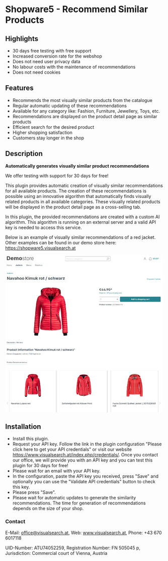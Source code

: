 # Shopware5 - Recommend Similar Products

## Highlights
* 30 days free testing with free support
* Increased conversion rate for the webshop
* Does not need user privacy data
* No labour costs with the maintenance of recommendations
* Does not need cookies

## Features
* Recommends the most visually similar products from the catalogue
* Regular automatic updating of these recommendations
* Available for any category like: Fashion, Furniture, Jewellery, Toys, etc.
* Recommendations are displayed on the product detail page as similar products
* Efficient search for the desired product
* Higher shopping satisfaction
* Customers stay longer in the shop

## Description
**Automatically generates visually similar product recommendations**

We offer testing with support for 30 days for free!

This plugin provides automatic creation of visually similar recommendations for all available products. The creation of these recommendations is possible using an innovative algorithm that automatically finds visually related products in all available categories. These visually related products will be displayed in the product detail page as a cross-selling tab.

In this plugin, the provided recommendations are created with a custom AI algorithm. This algorithm is running on an external server and a valid API key is needed to access this service.

Below is an example of visually similar recommendations of a red jacket. Other examples can be found in our demo store here: https://shopware5.visualsearch.at

<img src="/demostore-jacket.jpg" alt="drawing" width="500px"/>

## Installation

* Install this plugin.
* Request your API key. Follow the link in the plugin configuration "Please click here to get your API credentials" or visit our website https://www.visualsearch.at/index.php/credentials/. Once you contact our office, we will provide you with an API key and you can test this plugin for 30 days for free!
* Please wait for an email with your API key.
* In the configuration, paste the API key you received, press "Save" and optionally you can use the "Validate API credentials" button to check this key.
* Please press "Save".
* Please wait for automatic updates to generate the similarity recommendations. The time for generation of recommendations depends on the size of your shop.

### Contact
E-Mail: office@visualsearch.at, Web: www.visualsearch.at, Phone: +43 670 6017118

UID-Number: ATU74052259, Registration Number: FN 505045 p, Jurisdiction: Commercial court of Vienna, Austria
